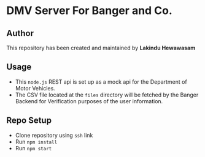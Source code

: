 # DMV Server For Banger and Co.

## Author

This repository has been created and maintained by <b>Lakindu Hewawasam</b>

## Usage

- This `node.js` REST api is set up as a mock api for the Department of Motor Vehicles.
- The CSV file located at the `files` directory will be fetched by the Banger Backend for Verification purposes of the user information.

## Repo Setup

- Clone repository using `ssh` link
- Run `npm install`
- Run `npm start`
